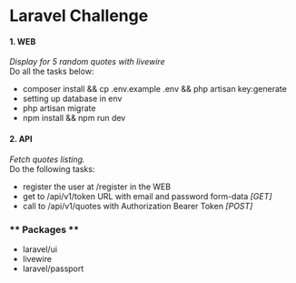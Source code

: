 # Laravel Challenge

#### 1. WEB

*Display for 5 random quotes with livewire*
<br> 
Do all the tasks below:

- composer install && cp .env.example .env && php artisan key:generate
- setting up database in env
- php artisan  migrate
- npm install && npm run dev

#### 2. API

*Fetch quotes listing.* 
<br> 
Do the following tasks:

- register the user at /register in the WEB
- get to /api/v1/token URL with email and password form-data *[GET]*
- call to /api/v1/quotes with Authorization Bearer Token *[POST]*

### ** Packages **

- laravel/ui
- livewire
- laravel/passport
